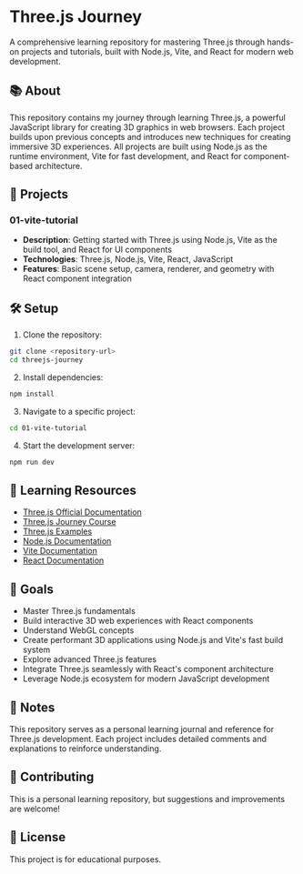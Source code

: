 # Three.js Journey

A comprehensive learning repository for mastering Three.js through hands-on projects and tutorials, built with Node.js, Vite, and React for modern web development.

## 📚 About

This repository contains my journey through learning Three.js, a powerful JavaScript library for creating 3D graphics in web browsers. Each project builds upon previous concepts and introduces new techniques for creating immersive 3D experiences. All projects are built using Node.js as the runtime environment, Vite for fast development, and React for component-based architecture.

## 🚀 Projects

### 01-vite-tutorial
- **Description**: Getting started with Three.js using Node.js, Vite as the build tool, and React for UI components
- **Technologies**: Three.js, Node.js, Vite, React, JavaScript
- **Features**: Basic scene setup, camera, renderer, and geometry with React component integration

## 🛠️ Setup

1. Clone the repository:
```bash
git clone <repository-url>
cd threejs-journey
```

2. Install dependencies:
```bash
npm install
```

3. Navigate to a specific project:
```bash
cd 01-vite-tutorial
```

4. Start the development server:
```bash
npm run dev
```

## 📖 Learning Resources

- [Three.js Official Documentation](https://threejs.org/docs/)
- [Three.js Journey Course](https://threejs-journey.com/)
- [Three.js Examples](https://threejs.org/examples/)
- [Node.js Documentation](https://nodejs.org/docs/)
- [Vite Documentation](https://vitejs.dev/)
- [React Documentation](https://react.dev/)

## 🎯 Goals

- Master Three.js fundamentals
- Build interactive 3D web experiences with React components
- Understand WebGL concepts
- Create performant 3D applications using Node.js and Vite's fast build system
- Explore advanced Three.js features
- Integrate Three.js seamlessly with React's component architecture
- Leverage Node.js ecosystem for modern JavaScript development

## 📝 Notes

This repository serves as a personal learning journal and reference for Three.js development. Each project includes detailed comments and explanations to reinforce understanding.

## 🤝 Contributing

This is a personal learning repository, but suggestions and improvements are welcome!

## 📄 License

This project is for educational purposes.

